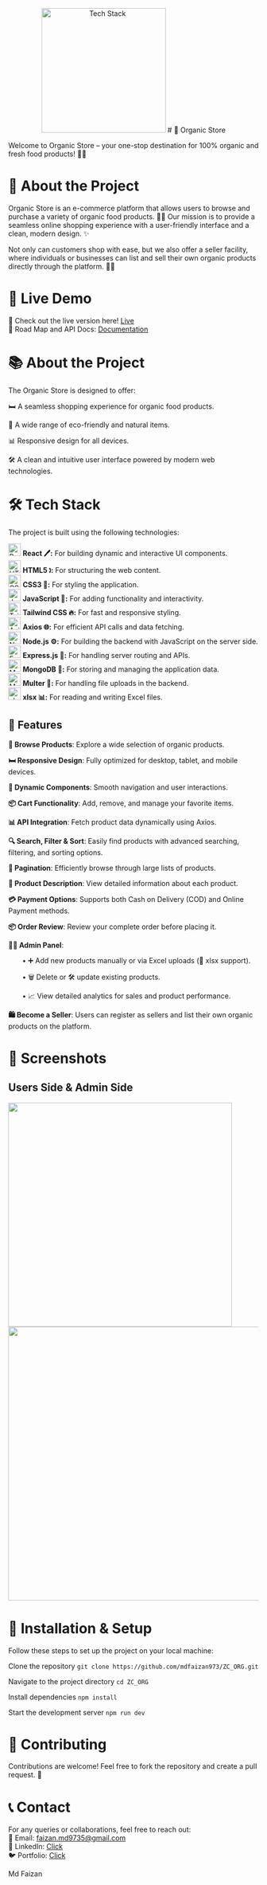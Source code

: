 <div align="center">
  <img src="https://i.pinimg.com/736x/a6/19/71/a619716b7be42ceaf64215ec4b7ad1ed.jpg" alt="Tech Stack" width="250" />
  # 🌿 Organic Store
</div>



Welcome to Organic Store – your one-stop destination for 100% organic and fresh food products! 🍏🥦

# 🌱 About the Project

Organic Store is an e-commerce platform that allows users to browse and purchase a variety of organic food products. 🌿🛒 Our mission is to provide a seamless online shopping experience with a user-friendly interface and a clean, modern design. ✨

Not only can customers shop with ease, but we also offer a seller facility, where individuals or businesses can list and sell their own organic products directly through the platform. 🌱💼

# 🚀 Live Demo

🔗 Check out the live version here! <a href="https://organicstore.vercel.app/" target="_blank" rel="noopener noreferrer">Live</a>  
📄 Road Map and API Docs: <a href="https://classy-chess-c47.notion.site/Organic-Store-API-Documentation-1a15a2d4c68a80a8ad33dfcfcd6865f3" target="_blank" rel="noopener noreferrer">Documentation</a>

# 📚 About the Project

The Organic Store is designed to offer:

🛏️ A seamless shopping experience for organic food products.

🌱 A wide range of eco-friendly and natural items.

📊 Responsive design for all devices.

🛠️ A clean and intuitive user interface powered by modern web technologies.


# 🛠 Tech Stack  
The project is built using the following technologies:
<div ">

<img src="https://img.shields.io/badge/React-20232A?logo=react&logoColor=61DAFB" alt="React" title="React" height="25" />  
<strong>React 🖊:</strong> For building dynamic and interactive UI components.  
<br />

<img src="https://img.shields.io/badge/HTML5-E34F26?logo=html5&logoColor=white" alt="HTML5" title="HTML5" height="25" />  
<strong>HTML5 🕽:</strong> For structuring the web content.  
<br />

<img src="https://img.shields.io/badge/CSS3-1572B6?logo=css3&logoColor=white" alt="CSS3" title="CSS3" height="25" />  
<strong>CSS3 🌈:</strong> For styling the application.  
<br />

<img src="https://img.shields.io/badge/JavaScript-F7DF1E?logo=javascript&logoColor=black" alt="JavaScript" title="JavaScript" height="25" />  
<strong>JavaScript 🔬:</strong> For adding functionality and interactivity.  
<br />

<img src="https://img.shields.io/badge/Tailwind_CSS-06B6D4?logo=tailwindcss&logoColor=white" alt="Tailwind CSS" title="Tailwind CSS" height="25" />  
<strong>Tailwind CSS 🔥:</strong> For fast and responsive styling.  
<br />

<img src="https://img.shields.io/badge/Axios-5A29E4?logo=axios&logoColor=white" alt="Axios" title="Axios" height="25" />  
<strong>Axios 🌐:</strong> For efficient API calls and data fetching.  
<br />

<img src="https://img.shields.io/badge/Node.js-43853D?logo=node.js&logoColor=white" alt="Node.js" title="Node.js" height="25" />  
<strong>Node.js ⚙️:</strong> For building the backend with JavaScript on the server side.  
<br />

<img src="https://img.shields.io/badge/Express.js-000000?logo=express&logoColor=white" alt="Express.js" title="Express.js" height="25" />  
<strong>Express.js 🚀:</strong> For handling server routing and APIs.  
<br />

<img src="https://img.shields.io/badge/MongoDB-4EA94B?logo=mongodb&logoColor=white" alt="MongoDB" title="MongoDB" height="25" />  
<strong>MongoDB 🍃:</strong> For storing and managing the application data.  
<br />

<img src="https://img.shields.io/badge/Multer-4D4D4D?logo=upload&logoColor=white" alt="Multer" title="Multer" height="25" />  
<strong>Multer 📁:</strong> For handling file uploads in the backend.  
<br />

<img src="https://img.shields.io/badge/xlsx-217346?logo=microsoft-excel&logoColor=white" alt="xlsx" title="xlsx" height="25" />  
<strong>xlsx 📊:</strong> For reading and writing Excel files.  
<br />

</div>



## 🔎 Features
**🍲 Browse Products**: Explore a wide selection of organic products.

**🛏️ Responsive Design**: Fully optimized for desktop, tablet, and mobile devices.

**🔧 Dynamic Components**: Smooth navigation and user interactions.

**📦 Cart Functionality**: Add, remove, and manage your favorite items.

**📊 API Integration**: Fetch product data dynamically using Axios.

**🔍 Search, Filter & Sort**: Easily find products with advanced searching, filtering, and sorting options.

**📑 Pagination**: Efficiently browse through large lists of products.

**📄 Product Description**: View detailed information about each product.

**💳 Payment Options**: Supports both Cash on Delivery (COD) and Online Payment methods.

**📦 Order Review**: Review your complete order before placing it.

**🧑‍💼 Admin Panel**:

  • ➕ Add new products manually or via Excel uploads (📁 xlsx support).
  
  • 🗑️ Delete or 🛠️ update existing products.
  
  • 📈 View detailed analytics for sales and product performance.
  
  
**🛍️ Become a Seller**: Users can register as sellers and list their own organic products on the platform.

# 📸 Screenshots

## Users Side & Admin Side
<img width="450px" src="https://github.com/user-attachments/assets/fdde229f-1822-4c83-8aec-ecefe46e79d0" />

<img width="550px" src="https://github.com/user-attachments/assets/90386103-5974-4f96-8cee-40a0eb9196a1"/>

# 🔧 Installation & Setup
Follow these steps to set up the project on your local machine:

Clone the repository
`git clone https://github.com/mdfaizan973/ZC_ORG.git`

Navigate to the project directory
`cd ZC_ORG`

 Install dependencies
`npm install`

 Start the development server
`npm run dev`


# 🤝 Contributing

Contributions are welcome! Feel free to fork the repository and create a pull request. 🎉

# 📞 Contact

For any queries or collaborations, feel free to reach out:  </br>
📧 Email: faizan.md9735@gmail.com  </br>
🔗 LinkedIn: <a href="https://www.linkedin.com/in/md-faizan973/"> Click </a>  </br>
🐦 Portfolio: <a href="https://mdfaizan973.github.io/"> Click </a>  </br>

Md Faizan
